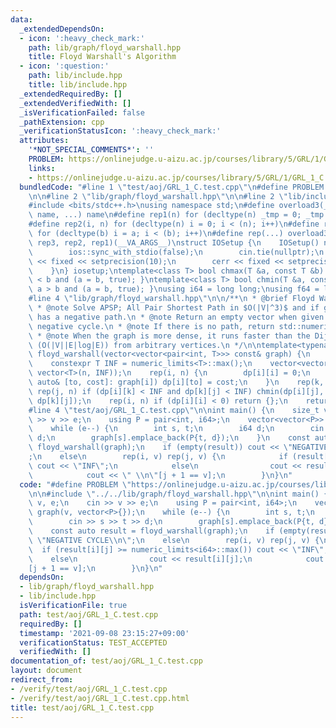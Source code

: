 ```yaml
---
data:
  _extendedDependsOn:
  - icon: ':heavy_check_mark:'
    path: lib/graph/floyd_warshall.hpp
    title: Floyd Warshall's Algorithm
  - icon: ':question:'
    path: lib/include.hpp
    title: lib/include.hpp
  _extendedRequiredBy: []
  _extendedVerifiedWith: []
  _isVerificationFailed: false
  _pathExtension: cpp
  _verificationStatusIcon: ':heavy_check_mark:'
  attributes:
    '*NOT_SPECIAL_COMMENTS*': ''
    PROBLEM: https://onlinejudge.u-aizu.ac.jp/courses/library/5/GRL/1/GRL_1_C
    links:
    - https://onlinejudge.u-aizu.ac.jp/courses/library/5/GRL/1/GRL_1_C
  bundledCode: "#line 1 \"test/aoj/GRL_1_C.test.cpp\"\n#define PROBLEM \"https://onlinejudge.u-aizu.ac.jp/courses/library/5/GRL/1/GRL_1_C\"\
    \n\n#line 2 \"lib/graph/floyd_warshall.hpp\"\n\n#line 2 \"lib/include.hpp\"\n\n\
    #include <bits/stdc++.h>\nusing namespace std;\n#define overload3(_1, _2, _3,\
    \ name, ...) name\n#define rep1(n) for (decltype(n) _tmp = 0; _tmp < (n); _tmp++)\n\
    #define rep2(i, n) for (decltype(n) i = 0; i < (n); i++)\n#define rep3(i, a, b)\
    \ for (decltype(b) i = a; i < (b); i++)\n#define rep(...) overload3(__VA_ARGS__,\
    \ rep3, rep2, rep1)(__VA_ARGS__)\nstruct IOSetup {\n    IOSetup() noexcept {\n\
    \        ios::sync_with_stdio(false);\n        cin.tie(nullptr);\n        cout\
    \ << fixed << setprecision(10);\n        cerr << fixed << setprecision(10);\n\
    \    }\n} iosetup;\ntemplate<class T> bool chmax(T &a, const T &b) { return a\
    \ < b and (a = b, true); }\ntemplate<class T> bool chmin(T &a, const T &b) { return\
    \ a > b and (a = b, true); }\nusing i64 = long long;\nusing f64 = long double;\n\
    #line 4 \"lib/graph/floyd_warshall.hpp\"\n\n/**\n * @brief Floyd Warshall's Algorithm\n\
    \ * @note Solve APSP; All Pair Shortest Path in $O(|V|^3)$ and if given graph\
    \ has a negative path.\n * @note Return an empty vector when given graph has a\
    \ negative cycle.\n * @note If there is no path, return std::numeric_limits<T>::max().\n\
    \ * @note When the graph is more dense, it runs faster than the Dijkstra's Algorithm\
    \ (O(|V||E|log|E)) from arbitrary vertices.\n */\n\ntemplate<typename T> vector<vector<T>>\
    \ floyd_warshall(vector<vector<pair<int, T>>> const& graph) {\n    int n = size(graph);\n\
    \    constexpr T INF = numeric_limits<T>::max();\n    vector<vector<T>> dp(n,\
    \ vector<T>(n, INF));\n    rep(i, n) {\n        dp[i][i] = 0;\n        for (const\
    \ auto& [to, cost]: graph[i]) dp[i][to] = cost;\n    }\n    rep(k, n) rep(i, n)\
    \ rep(j, n) if (dp[i][k] < INF and dp[k][j] < INF) chmin(dp[i][j], dp[i][k] +\
    \ dp[k][j]);\n    rep(i, n) if (dp[i][i] < 0) return {};\n    return dp;\n}\n\
    #line 4 \"test/aoj/GRL_1_C.test.cpp\"\n\nint main() {\n    size_t v, e;\n    cin\
    \ >> v >> e;\n    using P = pair<int, i64>;\n    vector<vector<P>> graph(v, vector<P>{});\n\
    \    while (e--) {\n        int s, t;\n        i64 d;\n        cin >> s >> t >>\
    \ d;\n        graph[s].emplace_back(P{t, d});\n    }\n    const auto result =\
    \ floyd_warshall(graph);\n    if (empty(result)) cout << \"NEGATIVE CYCLE\\n\"\
    ;\n    else\n        rep(i, v) rep(j, v) {\n            if (result[i][j] >= numeric_limits<i64>::max())\
    \ cout << \"INF\";\n            else\n                cout << result[i][j];\n\
    \            cout << \" \\n\"[j + 1 == v];\n        }\n}\n"
  code: "#define PROBLEM \"https://onlinejudge.u-aizu.ac.jp/courses/library/5/GRL/1/GRL_1_C\"\
    \n\n#include \"../../lib/graph/floyd_warshall.hpp\"\n\nint main() {\n    size_t\
    \ v, e;\n    cin >> v >> e;\n    using P = pair<int, i64>;\n    vector<vector<P>>\
    \ graph(v, vector<P>{});\n    while (e--) {\n        int s, t;\n        i64 d;\n\
    \        cin >> s >> t >> d;\n        graph[s].emplace_back(P{t, d});\n    }\n\
    \    const auto result = floyd_warshall(graph);\n    if (empty(result)) cout <<\
    \ \"NEGATIVE CYCLE\\n\";\n    else\n        rep(i, v) rep(j, v) {\n          \
    \  if (result[i][j] >= numeric_limits<i64>::max()) cout << \"INF\";\n        \
    \    else\n                cout << result[i][j];\n            cout << \" \\n\"\
    [j + 1 == v];\n        }\n}\n"
  dependsOn:
  - lib/graph/floyd_warshall.hpp
  - lib/include.hpp
  isVerificationFile: true
  path: test/aoj/GRL_1_C.test.cpp
  requiredBy: []
  timestamp: '2021-09-08 23:15:27+09:00'
  verificationStatus: TEST_ACCEPTED
  verifiedWith: []
documentation_of: test/aoj/GRL_1_C.test.cpp
layout: document
redirect_from:
- /verify/test/aoj/GRL_1_C.test.cpp
- /verify/test/aoj/GRL_1_C.test.cpp.html
title: test/aoj/GRL_1_C.test.cpp
---
```

